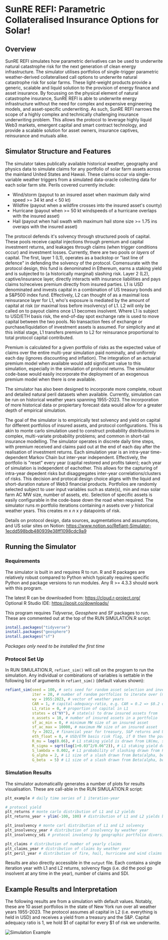# SunRE REFI: Parametric Collateralised Insurance Options for Solar!
## Overview
SunRE REFI simulates how parametric derivatives can be used to underwrite natural catastrophe risk for the next generation of clean energy infrastructure. 
The simulator utilises portfolios of single-trigger parametric weather-derived collateralised call options to underwrite natural catastrophe risk for solar farms. 
These light-weight products provide a generic, scalable and liquid solution to the provision of energy finance and asset insurance.
By focussing on the physical element of natural catastrophe insurance, SunRE REFI is able to underwrite energy infrastructure without the need for complex and expensive engineering models, and asset-specific underwriting.
As such, SunRE REFI narrows the scope of a highly complex and technically challenging insurance underwriting problem. 
This allows the protocol to leverage highly liquid Web3 markets, emergent capital and smart contract technology, and provide a scalable solution for asset owners, insurance captives, reinsurance and mutuals alike.

## Simulator Structure and Features
The simulator takes publically available historical weather, geography and physics data to simulate claims for any portfolio of solar farm assets across the mainland United States and Hawaii. 
These claims occur via single-variable weather triggers from a simulated data-oracle collecting data for each solar farm site.
Perils covered currently include:
- Wind/storm (payout to an insured asset when maximum daily wind speed >= 34 kt and < 50 kt)
- Wildfire (payout when a wildfire crosses into the insured asset's county)
- Hurricane (payout when >= 50 kt windspeeds of a hurricane overlaps with the insured asset)
- Hail (payout when hail swath with maximum hail stone size >= 1.75 ins overaps with the insured asset)

The protocol defends it's solvency through structured pools of capital. 
These pools receive capital injections through premium and capital investment returns, and leakages through claims (when trigger conditions occur) and investment losses. 
Currently, there are two pools or _layers_ of capital.
The first, layer 1 (L1), operates as a backstop or "last line of defence" in defending the solvency of the protocol.
Comensurate with the protocol design, this fund is denominated in Ethereum, earns a staking yield and is subjected to (a historically marginal) slashing risk.
Layer 2 (L2), captive/insurance layer, directly interacts with insurance liabilities and pays claims to/receives premium directly from insured parties.
L1 is USD denominated and invests capital in a combination of US treasury bonds and a S&P500 index fund.
Effectively, L2 can thought of as a maximal loss reinsurance layer for L1, who's exposure is mediated by the amount of capital at risk (or maximal loss before insolvency) of L1.
L2 will only be called on to payout claims once L1 becomes insolvent.
Where L1 is subject to USD/ETH basis risk, the end-of-day spot exchange rate is used to move capital between the two pools.
No transaction fees of exchange or purchase/liquidation of investment assets is assumed.
For simplicity and at this initial stage, L1 transfers premium to L2 for reinsurance proportional to total protocol capital contributed.

Premium is calculated for a given portfolio of risks as the expected value of claims over the entire multi-year simulation paid nominally, and uniformly each day (ignores discounting and inflation).
The integration of an actuarial premium model when available would add significant value to this simulation, especially in the simulation of protocol returns.
The simulator code-base would easily incorporate the deployment of an exogenous premium model when there is one available.

The simulator has also been designed to incorporate more complete, robust and detailed natural peril datasets when available.
Currently, simulation can be run on historical weather years spanning 1955-2023.
The incorporation of more historical data or propiertary forecast data would allow for a greater depth of empirical simulation.

The goal of the simulator is to empirically test solvency and yield on capital for different portfolios of insured assets, and protocol configurations.
This is akin to monte carlo simulation used to construct probability distributions in complex, multi-variate probability problems; and common in short-tail insurance modelling.
The simulator operates in discrete daily time steps, with premium received and claims paid out at the end of each day after the realisation of investment returns.
Each simulation year is an intra-year time-dependent Markov Chain but inter-year independent.
Effectively, the portfolio is "reset" every year (capital restored and profits taken); each year of simulation is independent of eachother.
This allows for the capturing of intra-year depedent risks but disaggregates inter-year correlations/clusters of risks.
This decision and protocal design choice aligns with the liquid and short-duration nature of Web3 financial products.
Portfolios are randomly selected subject to user input variables such as state(s), min and max solar farm AC MW size, number of assets, etc.
Selection of specific assets is easily configurable in the code-base down the road when required. 
The simulator runs _m_ portfolio iterations containing _n_ assets over _y_ historical weather years.
This creates _m_ x _n_ x _y_ datapoints of risk.

Details on protocol design, data sources, augmentations and assumptions, and US solar sites on Notion: https://www.notion.so/Refiant-Simulator-1ecdd598bdb480939e38ff1098cdc9a9

## Running the Simulator

### Requirements
The simulator is built in and requires R to run.
R and R packages are relatively robust compared to Python which typically requires specific Python and package versions to run modules.
Any R >= 4.3.3 should work with this program.

The latest R can be downloaded from: https://cloud.r-project.org/ <br>
Optional R Studio IDE: https://posit.co/downloads/

This program requires _Tidyverse_, _Geosphere_ and _SF_ packages to run. 
These are commented out at the top of the RUN SIMULATION.R script:
```r
install.packages("tidyverse")
install.packages("geosphere")
install.packages("sf")
```
*Packages only need to be installed the first time*

### Protocol Set Up
In RUN SIMULATION.R, `refiant_sim()` will call on the program to run the simulation. 
Any individual or combinations of variables is settable in the following list of arguments in `refiant_sim()` (default values shown):
```r
refiant_sim(seed = 100, # sets seed for random asset selection and investment returns
            iter = 20, # number of random portfolios to iterate over (m)
            wy = 1955:2023, # vector of weather years
            CAR = 1, # capital-adequacy-ratio, e.g. CAR = 0.2 => $0.2 of capital for every $1 of risk 
            L1_ratio = 0, # proportion of capital in L1
            states = c("NY"), # state(s) to draw insured assets from
            n_assets = 10, # number of insured assets in a portfolio
            sf_ac_min = 0, # minimum MW size of an insured asset
            sf_ac_max = 10000, # maximum MW size of an insured asset
            fy = 2022, # financial year for treasury, S&P returns and USD/ETH (can take values/ a vector with 2021-2024 incl.)
            eth_float = 0, # USD/ETH basis risk flag, if 0 then the portfolio is basis hedged (e.g. holding USDT instead of ETH)
            R_mu = log(0.06), # L1 staking yield is drawn from LN(mu, sigma^2)
            R_sigma = sqrt(log(1+0.03^2/0.06^2)), # L1 staking yield drawn from LN(mu, sigma^2)
            S_lambda = 0.002, # L1 probability of slashing drawn from Pois(lambda)
            G_alpha = 2, # L1 size of a slash drawn from Beta(alpha, beta)
            G_beta  = 5) # L1 size of a slash drawn from Beta(alpha, beta)
```

### Simulation Results
The simulator automaticallly generates a number of plots for results visualisation.
These are call-able in the RUN SIMULATION.R script:
```r
plt_example # daily time series of 1 iteration-year

# protocol yield
plt_returns # monte carlo distribution of L1 and L2 yields
plt_returns_year + ylim(-100, 100) # distribution of L1 and L2 yields by weather year

plt_insolvency # monte carl distribution of L1 and L2 solvency
plt_insolvency_year # distribution of insolvency by weather year
plt_insolvency_sdi # protocol involency by geographic portfolio diversification

plt_claims # distribution of number of yearly claims
plt_claims_year # distribution of claims by weather year
plt_peril_year # distribution of fire, hail, hurricane and wind claims by weather year
```
Results are also directly accessible in the `output` file.
Each contains a single iteration year with L1 and L2 returns, solvency flags (i.e. did the pool go insolvent at any time in the year), number of claims and SDI.

## Example Results and Interpretation
The following results are from a simulation with default values.
Notably, these are 10 asset portfolios in the state of New York run over all weather years 1955-2023.
The protocol assumes all capital in L2 (i.e. everything is held in USD) and receives a yield from a treasury and the S&P.
Capital adequacy ratio is 1, we hold $1 of capital for every $1 of risk we underwrite.

![Simulation Example](example_simulation/example.jpeg)



